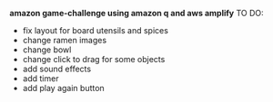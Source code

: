 **amazon game-challenge using amazon q and aws amplify**
TO DO:
- fix layout for board utensils and spices
- change ramen images
- change bowl
- change click to drag for some objects
- add sound effects
- add timer
- add play again button

